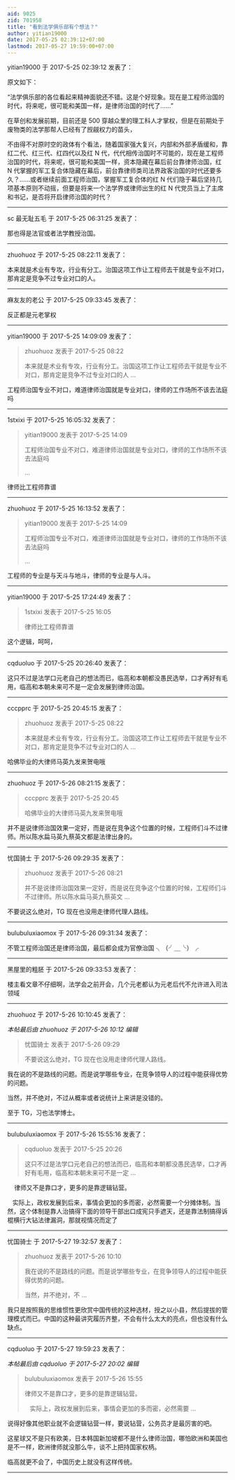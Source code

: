 ```yaml
---
aid: 9025
zid: 701958
title: "看到法学俱乐部有个想法？"
author: yitian19000
date: 2017-05-25 02:39:12+07:00
lastmod: 2017-05-27 19:59:00+07:00
---
```


yitian19000 于 2017-5-25 02:39:12 发表了：

原文如下：

“法学俱乐部的各位看起来精神面貌还不错。这是个好现象。现在是工程师治国的时代，将来呢，很可能和美国一样，是律师治国的时代了……”

在草创和发展前期，目前还是 500 穿越众里的理工科人才掌权，但是在前期处于废物类的法学那帮人已经有了觊觎权力的苗头，

不由得不对原时空的政体有个看法，随着国家强大复兴，内部和外部矛盾缓和，靠红二代、红三代、红四代以及红 N 代，代代相传治国时不可能的，现在是工程师治国的时代，将来呢，很可能和美国一样，资本隐藏在幕后前台靠律师治国，红 N 代掌握的军工复合体隐藏在幕后，前台靠律师类司法界政客治国的时代还要多久？……或者继续前面工程师治国，掌握军工复合体的红 N 代们隐于幕后坚持几项基本原则不动摇，但要是将来一个法学界或律师出生的红 N 代党员当上了主席和书记，是否将开启律师治国的时代？

---

sc 最无耻五毛 于 2017-5-25 06:31:25 发表了：

那也得是法官或者法学教授治国。

---

zhuohuoz 于 2017-5-25 08:22:11 发表了：

本来就是术业有专攻，行业有分工。治国这项工作让工程师去干就是专业不对口，那肯定是竞争不过专业对口的人。

---

麻友友的老公 于 2017-5-25 09:33:45 发表了：

反正都是元老掌权

---

yitian19000 于 2017-5-25 14:09:09 发表了：

> zhuohuoz 发表于 2017-5-25 08:22
>
> 本来就是术业有专攻，行业有分工。治国这项工作让工程师去干就是专业不对口，那肯定是竞争不过专业对口的人 ...

工程师治国专业不对口，难道律师治国就是专业对口，律师的工作场所不该去法庭吗

---

1stxixi 于 2017-5-25 16:05:32 发表了：

> yitian19000 发表于 2017-5-25 14:09
>
> 工程师治国专业不对口，难道律师治国就是专业对口，律师的工作场所不该去法庭吗
>
> ...

律师比工程师靠谱

---

zhuohuoz 于 2017-5-25 16:13:52 发表了：

> yitian19000 发表于 2017-5-25 14:09
>
> 工程师治国专业不对口，难道律师治国就是专业对口，律师的工作场所不该去法庭吗
>
> ...

工程师的专业是与天斗与地斗，律师的专业是与人斗。

---

yitian19000 于 2017-5-25 17:24:49 发表了：

> 1stxixi 发表于 2017-5-25 16:05
>
> 律师比工程师靠谱

这个逻辑，呵呵，

---

cqduoluo 于 2017-5-25 20:26:40 发表了：

这只不过是法学口元老自己的想法而已，临高和本朝都没愚民选举，口才再好有毛用，临高和本朝未来可不是一定会发展到律师治国。

---

cccpprc 于 2017-5-25 20:45:15 发表了：

> zhuohuoz 发表于 2017-5-25 08:22
>
> 本来就是术业有专攻，行业有分工。治国这项工作让工程师去干就是专业不对口，那肯定是竞争不过专业对口的人 ...

哈佛毕业的大律师马英九发来贺电哦

---

zhuohuoz 于 2017-5-26 08:21:15 发表了：

> cccpprc 发表于 2017-5-25 20:45
>
> 哈佛毕业的大律师马英九发来贺电哦

并不是说律师治国效果一定好，而是说在竞争这个位置的时候，工程师们斗不过律师。所以陈水扁马英九蔡英文都是法律出身的。

---

忧国骑士 于 2017-5-26 09:29:35 发表了：

> zhuohuoz 发表于 2017-5-26 08:21
>
> 并不是说律师治国效果一定好，而是说在竞争这个位置的时候，工程师们斗不过律师。所以陈水扁马英九蔡英文 ...

不要说这么绝对，TG 现在也没用走律师代理人路线。

---

bulubuluxiaomox 于 2017-5-26 09:31:34 发表了：

不管工程师治国还是律师治国，最后都会成为官僚治国 ╮（╯＿╰）╭

---

黑屋里的粗胚 于 2017-5-26 09:33:53 发表了：

楼主看文章不仔细啊，法学会之前开会，几个元老都认为元老后代不允许进入司法领域

---

zhuohuoz 于 2017-5-26 10:10:45 发表了：

_本帖最后由 zhuohuoz 于 2017-5-26 10:12 编辑_

> 忧国骑士 发表于 2017-5-26 09:29
>
> 不要说这么绝对，TG 现在也没用走律师代理人路线。

我在说的不是路线的问题。而是说学哪些专业，在竞争领导人的过程中能获得优势的问题。

当然，并不绝对，不过从概率或者说统计上来讲是没错的。

至于 TG，习也法学博士。

---

bulubuluxiaomox 于 2017-5-26 15:55:16 发表了：

> cqduoluo 发表于 2017-5-25 20:26
>
> 这只不过是法学口元老自己的想法而已，临高和本朝都没愚民选举，口才再好有毛用，临高和本朝未来可不是一定 ...

&nbsp; &nbsp; 律师又不是靠口才，更多的是靠逻辑钻营。

&nbsp; &nbsp;实际上，政权发展到后来，事情会更加的多而密，必然需要一个分摊体制。当然，这个体制是靠人治搞得下面的领导干部出口成宪只手遮天，还是靠法制搞得诉棍横行大钻法律漏洞，那就视情况而定了

---

忧国骑士 于 2017-5-27 19:32:57 发表了：

> zhuohuoz 发表于 2017-5-26 10:10
>
> 我在说的不是路线的问题。而是说学哪些专业，在竞争领导人的过程中能获得优势的问题。
>
> 当然，并不绝对，不 ...

我只是按照我的思维惯性更欣赏中国传统的这种选材，授之以小县，然后提拔的管理模式而已。中国的这种最讲究履历齐整，不会有什么太大的亮点，但也没有什么缺点。

---

cqduoluo 于 2017-5-27 19:59:23 发表了：

_本帖最后由 cqduoluo 于 2017-5-27 20:02 编辑_

> bulubuluxiaomox 发表于 2017-5-26 15:55
>
> 律师又不是靠口才，更多的是靠逻辑钻营。
>
> &nbsp; &nbsp;实际上，政权发展到后来，事情会更加的多而密，必然需要 ...

说得好像其他职业就不会逻辑钻营一样，要说钻营，公务员才是最厉害的吧。

这星球又不是只有欧美，日本韩国新加坡都不是什么律师治国，哪怕欧洲和美国也是不一样，欧洲律师就没那么牛，谈不上把持国家权柄。

临高就更不会了，中国历史上就没有这样传统。

---
